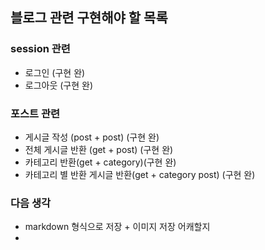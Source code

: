 ## 블로그 관련 구현해야 할 목록
### session 관련
- 로그인 (구현 완)
- 로그아웃 (구현 완)

### 포스트 관련
- 게시글 작성 (post + post) (구현 완)
- 전체 게시글 반환 (get + post) (구현 완)
- 카테고리 반환(get + category)(구현 완)
- 카테고리 별 반환 게시글 반환(get + category post) (구현 완)

### 다음 생각
- markdown 형식으로 저장 + 이미지 저장 어캐할지
- 